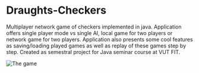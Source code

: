# Draughts-Checkers
Multiplayer network game of checkers implemented in java. Application offers single player mode vs single AI, local game for two players or network game for two players. Application also presents some cool features as saving/loading played games as well as replay of these games step by step. Created as semestral project for Java seminar course at VUT FIT. 

![The game](http://i.imgur.com/PXvRwKl.png)
